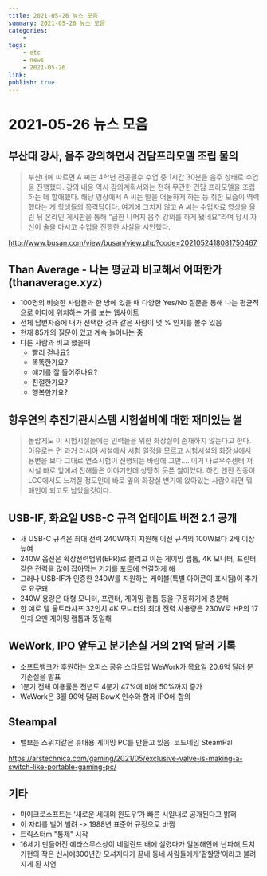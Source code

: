 ```yaml
---
title: 2021-05-26 뉴스 모음
summary: 2021-05-26 뉴스 모음
categories:
    - 
tags:
    - etc
    - news
    - 2021-05-26
link: 
publish: true
---
```


# 2021-05-26 뉴스 모음

## 부산대 강사, 음주 강의하면서 건담프라모델 조립 물의

> 부산대에 따르면 A 씨는 4학년 전공필수 수업 중 1시간 30분을 음주 상태로 수업을 진행했다. 강의 내용 역시 강의계획서와는 전혀 무관한 건담 프라모델을 조립하는 데 할애했다. 해당 영상에서 A 씨는 말을 어눌하게 하는 등 취한 모습이 역력했다는 게 학생들의 목격담이다.
> 여기에 그치지 않고 A 씨는 수업자료 영상을 올린 뒤 온라인 게시판을 통해 “급한 나머지 음주 강의를 하게 됐네요”라며 당시 자신이 술을 마시고 수업을 진행한 사실을 시인했다.

<http://www.busan.com/view/busan/view.php?code=2021052418081750467>

## Than Average - 나는 평균과 비교해서 어떠한가 (thanaverage.xyz)

- 100명의 비슷한 사람들과 한 방에 있을 때 다양한 Yes/No 질문을 통해 나는 평균적으로 어디에 위치하는 가를 보는 웹사이트
- 전체 답변자중에 내가 선택한 것과 같은 사람이 몇 % 인지를 볼수 있음
- 현재 85개의 질문이 있고 계속 늘어나는 중
- 다른 사람과 비교 했을때
  - 빨리 걷나요?
  - 똑똑한가요?
  - 얘기를 잘 들어주나요?
  - 친절한가요?
  - 행복한가요?

## 항우연의 추진기관시스템 시험설비에 대한 재미있는 썰

> 놀랍게도 이 시험시설들에는 인력들을 위한 화장실이 존재하지 않는다고 한다.
> 이유로는 먼 과거 러시아 시설에서 시험 일정을 모르고 시험시설의 화장실에서 용변을 보다 그대로 연소시험이 진행되는 바람에 그만....
> 이거 나로우주센터 저 시설 바로 앞에서 전해들은 이야기인데 상당히 웃픈 썰이었다.
> 하긴 엔진 진동이 LCC에서도 느껴질 정도인데 바로 옆의 화장실 변기에 앉아있는 사람이라면 뭐 폐인이 되고도 남았을것이다.

## USB-IF, 화요일 USB-C 규격 업데이트 버전 2.1 공개

- 새 USB-C 규격은 최대 전력 240W까지 지원해 이전 규격의 100W보다 2배 이상 높여
- 240W 옵션은 확장전력범위(EPR)로 불리고 이는 게이밍 랩톱, 4K 모니터, 프린터 같은 전력을 많이 잡아먹는 기기를 포트에 연결하게 해
- 그러나 USB-IF가 인증한 240W를 지원하는 케이블(특별 아이콘이 표시됨)이 추가로 요구돼
- 240W 용량은 대형 모니터, 프린터, 게이밍 랩톱 등을 구동하기에 충분해
- 한 예로 델 울트라샤프 32인치 4K 모니터의 최대 전력 사용량은 230W로 HP의 17인치 오멘 게이밍 랩톱과 동일해

## WeWork, IPO 앞두고 분기손실 거의 21억 달러 기록

- 소프트뱅크가 후원하는 오피스 공유 스타트업 WeWork가 목요일 20.6억 달러 분기손실을 발표
- 1분기 전체 이용률은 전년도 4분기 47%에 비해 50%까지 증가
- WeWork은 3월 90억 달러 BowX 인수와 함께 IPO에 합의

## Steampal

- 밸브는 스위치같은 휴대용 게이밍 PC를 만들고 있음. 코드네임 SteamPal

<https://arstechnica.com/gaming/2021/05/exclusive-valve-is-making-a-switch-like-portable-gaming-pc/>

## 기타

- 마이크로소프트는 ‘새로운 세대의 윈도우’가 빠른 시일내로 공개된다고 밝혀
- 이 자리를 빌어 빌려 -> 1988년 표준어 규정으로 바뀜
- 트릭스터m "통제" 시작
- 16세기 만들어진 에라스무스상이 네덜란드 배에 실렸다가 일본해안에 난파해,토치기현의 작은 신사에300년간 모셔지다가 끝내 동네 사람들에게’팥할망’이라고 불려지게 된 사연
